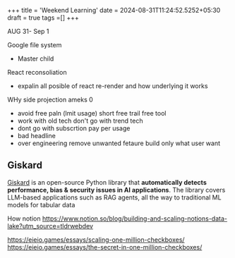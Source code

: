 +++
title = 'Weekend Learning'
date = 2024-08-31T11:24:52.5252+05:30
draft = true
tags =[]
+++ 


AUG 31- Sep 1

Google file system
- Master child 

React reconsoliation
- expalin all posible of react re-render and how underlying it works


WHy side projection ameks 0
 - avoid free paln (lmit usage) short free trail free tool
 - work with old tech don't go with trend tech
 - dont go with subscrtion pay per usage 
 - bad headline
 - over engineering remove unwanted fetaure build only what user want


## Giskard

[Giskard](https://github.com/Giskard-AI/giskard) is an open-source Python library that **automatically detects performance, bias & security issues in AI applications**. The library covers LLM-based applications such as RAG agents, all the way to traditional ML models for tabular data


How notion 
https://www.notion.so/blog/building-and-scaling-notions-data-lake?utm_source=tldrwebdev

https://eieio.games/essays/scaling-one-million-checkboxes/
https://eieio.games/essays/the-secret-in-one-million-checkboxes/


